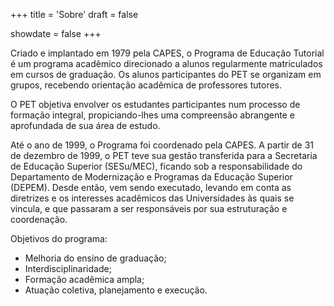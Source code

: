 +++
title = 'Sobre'
draft = false

showdate = false
+++

Criado e implantado em 1979 pela CAPES, o Programa de Educação Tutorial é um programa acadêmico direcionado a alunos regularmente matriculados em cursos de graduação. Os alunos participantes do PET se organizam em grupos, recebendo orientação acadêmica de professores tutores.

O PET objetiva envolver os estudantes participantes num processo de formação integral, propiciando-lhes uma compreensão abrangente e aprofundada de sua área de estudo.

Até o ano de 1999, o Programa foi coordenado pela CAPES. A partir de 31 de dezembro de 1999, o PET teve sua gestão transferida para a Secretaria de Educação Superior (SESu/MEC), ficando sob a responsabilidade do Departamento de Modernização e Programas da Educação Superior (DEPEM). Desde então, vem sendo executado, levando em conta as diretrizes e os interesses acadêmicos das Universidades às quais se vincula, e que passaram a ser responsáveis por sua estruturação e coordenação.

Objetivos do programa:

- Melhoria do ensino de graduação;
- Interdisciplinaridade;
- Formação acadêmica ampla;
- Atuação coletiva, planejamento e execução.
